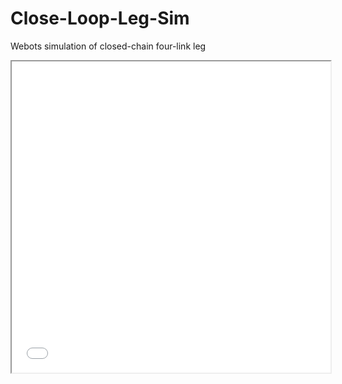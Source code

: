 # Close-Loop-Leg-Sim
Webots simulation of closed-chain four-link leg
<iframe height=498 width=510 src="本地视频路径">
